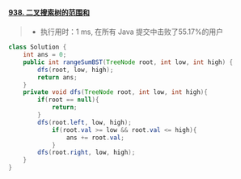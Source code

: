 #### [938. 二叉搜索树的范围和](https://leetcode-cn.com/problems/range-sum-of-bst/)

> - 执行用时：1 ms, 在所有 Java 提交中击败了55.17%的用户

```java
class Solution {
    int ans = 0;
    public int rangeSumBST(TreeNode root, int low, int high) {
        dfs(root, low, high);
        return ans;
    }
    private void dfs(TreeNode root, int low, int high){
        if(root == null){
            return;
        }
        dfs(root.left, low, high);
            if(root.val >= low && root.val <= high){
                ans += root.val;
            }
        dfs(root.right, low, high);
    }
}
```

